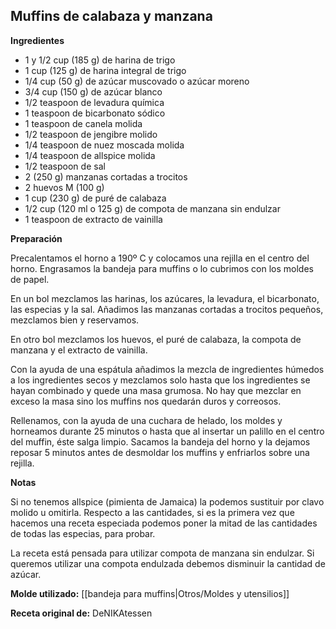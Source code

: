 ## Muffins de calabaza y manzana

**Ingredientes**

- 1 y 1/2 cup (185 g) de harina de trigo
- 1 cup (125 g) de harina integral de trigo
- 1/4 cup (50 g) de azúcar muscovado o azúcar moreno 
- 3/4 cup (150 g) de azúcar blanco 
- 1/2 teaspoon de levadura química
- 1 teaspoon de bicarbonato sódico
- 1 teaspoon de canela molida
- 1/2 teaspoon de jengibre molido
- 1/4 teaspoon de nuez moscada molida
- 1/4 teaspoon de allspice molida
- 1/2 teaspoon de sal
- 2 (250 g) manzanas cortadas a trocitos
- 2 huevos M (100 g)
- 1 cup (230 g) de puré de calabaza
- 1/2 cup (120 ml o 125 g) de compota de manzana sin endulzar
- 1 teaspoon de extracto de vainilla

**Preparación**

Precalentamos el horno a 190º C y colocamos una rejilla en el centro del horno. Engrasamos la bandeja para muffins o lo cubrimos con los moldes de papel.

En un bol mezclamos las harinas, los azúcares, la levadura, el bicarbonato, las especias y la sal. Añadimos las manzanas cortadas a trocitos pequeños, mezclamos bien y reservamos.

En otro bol mezclamos los huevos, el puré de calabaza, la compota de manzana y el extracto de vainilla.

Con la ayuda de una espátula añadimos la mezcla de ingredientes húmedos a los ingredientes secos y mezclamos solo hasta que los ingredientes se hayan combinado y quede una masa grumosa. No hay que mezclar en exceso la masa sino los muffins nos quedarán duros y correosos.

Rellenamos, con la ayuda de una cuchara de helado, los moldes y horneamos durante 25 minutos o hasta que al insertar un palillo en el centro del muffin, éste salga limpio. Sacamos la bandeja del horno y la dejamos reposar 5 minutos antes de desmoldar los muffins y enfriarlos sobre una rejilla.

**Notas**

Si no tenemos allspice (pimienta de Jamaica) la podemos sustituir por clavo molido u omitirla. Respecto a las cantidades, si es la primera vez que hacemos una receta especiada podemos poner la mitad de las cantidades de todas las especias, para probar.

La receta está pensada para utilizar compota de manzana sin endulzar. Si queremos utilizar una compota endulzada debemos disminuir la cantidad de azúcar.

**Molde utilizado:** [[bandeja para muffins|Otros/Moldes y utensilios]]

**Receta original de:** DeNIKAtessen